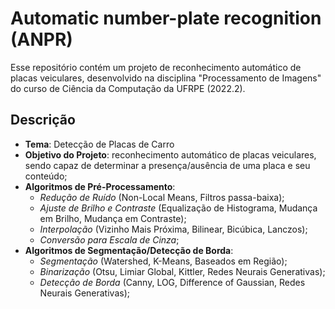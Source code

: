 # Automatic number-plate recognition (ANPR)

Esse repositório contém um projeto de reconhecimento automático de placas veiculares, desenvolvido na disciplina "Processamento de Imagens" do curso de Ciência da Computação da UFRPE (2022.2).

## Descrição

- **Tema**: Detecção de Placas de Carro
- **Objetivo do Projeto**: reconhecimento automático de placas veiculares, sendo capaz de determinar a presença/ausência de uma placa e seu conteúdo;
- **Algoritmos de Pré-Processamento**: 
  - *Redução de Ruído* (Non-Local Means, Filtros passa-baixa); 
  - *Ajuste de Brilho e Contraste* (Equalização de Histograma, Mudança em Brilho, Mudança em Contraste); 
  - *Interpolação* (Vizinho Mais Próxima, Bilinear, Bicúbica, Lanczos); 
  - *Conversão para Escala de Cinza*;
- **Algoritmos de Segmentação/Detecção de Borda**: 
  - *Segmentação* (Watershed, K-Means, Baseados em Região); 
  - *Binarização* (Otsu, Limiar Global, Kittler, Redes Neurais Generativas); 
  - *Detecção de Borda* (Canny, LOG, Difference of Gaussian, Redes Neurais Generativas);

